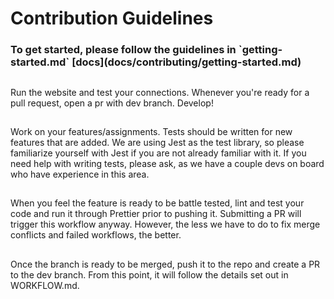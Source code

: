 # Contribution Guidelines

<h3>To get started, please follow the guidelines in `getting-started.md` [docs](docs/contributing/getting-started.md)</h3>

##
Run the website and test your connections.
Whenever you're ready for a pull request, open a pr with dev branch.
Develop!

##
Work on your features/assignments. Tests should be written for new features that are added. We are using Jest as the test library, so please familiarize yourself with Jest if you are not already familiar with it. If you need help with writing tests, please ask, as we have a couple devs on board who have experience in this area.

##
When you feel the feature is ready to be battle tested, lint and test your code and run it through Prettier prior to pushing it. Submitting a PR will trigger this workflow anyway. However, the less we have to do to fix merge conflicts and failed workflows, the better.

##
Once the branch is ready to be merged, push it to the repo and create a PR to the dev branch. From this point, it will follow the details set out in WORKFLOW.md.
